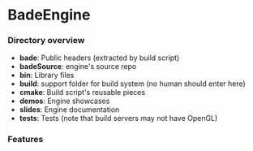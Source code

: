 # BadeEngine

### **Directory overview**

- **bade**: Public headers (extracted by build script)
- **badeSource**: engine's source repo
- **bin**:  Library files
- **build**: support folder for build system (no human should enter here)
- **cmake**: Build script's reusable pieces
- **demos**: Engine showcases
- **slides**: Engine documentation
- **tests**: Tests (note that build servers may not have OpenGL)

### **Features**
